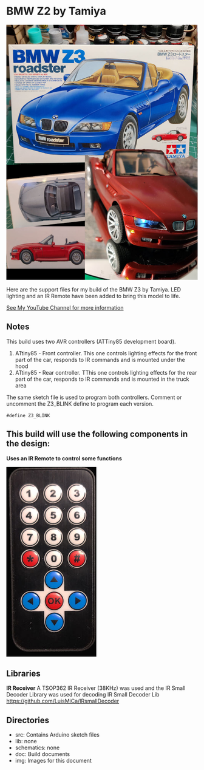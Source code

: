 # BMW Z2 by Tamiya

![](img/BMW_Z3_kit.jpg)

Here are the support files for my build of the BMW Z3 by Tamiya.
LED lighting and an IR Remote have been added to bring this model to life. 
 
[See My YouTube Channel for more information](https://www.youtube.com/channel/UCbk7sF8TZ_Zz9eOcTYccMCg)


## Notes

This build uses two AVR controllers (ATTiny85 development board). 
1) ATtiny85 - Front controller. This one controls lighting effects for the front part of the car, responds to IR commands and is mounted under the hood
2) ATtiny85 - Rear controller. TThis one controls lighting effects for the rear part of the car, responds to IR commands and is mounted in the truck area

The same sketch file is used to program both controllers. Comment or uncomment the Z3_BLINK define to program each version.
```
#define Z3_BLINK
```

## This build will use the following components in the design:

**Uses an IR Remote to control some functions**

![IR Remote](img/remote_ir_ctrl.jpg)

## Libraries

**IR Receiver**
A TSOP362 IR Receiver (38KHz) was used and the IR Small Decoder Library was used for decoding
IR Small Decoder Lib
https://github.com/LuisMiCa/IRsmallDecoder


## Directories
- src: Contains Arduino sketch files
- lib: none
- schematics: none
- doc: Build documents 
- img: Images for this document






